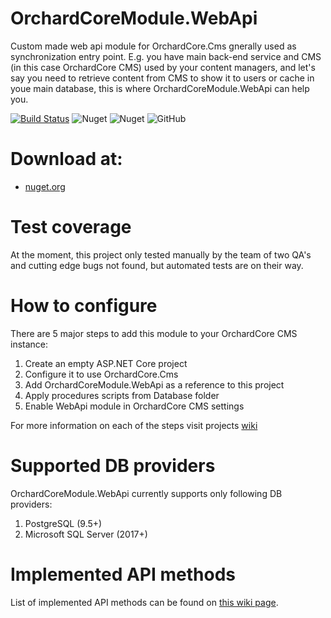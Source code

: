 # OrchardCoreModule.WebApi

Custom made web api module for OrchardCore.Cms gnerally used as synchronization entry point. E.g. you have main back-end service and CMS (in this case OrchardCore CMS) used by your content managers, and let's say you need to retrieve content from CMS to show it to users or cache in youe main database, this is where OrchardCoreModule.WebApi can help you.

[![Build Status](https://dev.azure.com/ujinjinjin/OrchardCoreModules/_apis/build/status/%5BBuild%5D%20Dev.OrchardCoreModules.WebApi?branchName=dev)](https://dev.azure.com/ujinjinjin/OrchardCoreModules/_build/latest?definitionId=11&branchName=dev) ![Nuget](https://img.shields.io/nuget/v/OrchardCoreModule.WebApi) ![Nuget](https://img.shields.io/nuget/dt/OrchardCoreModule.WebApi) ![GitHub](https://img.shields.io/github/license/ujinjinjin/OrchardCoreModule.WebApi)

# Download at:

- [nuget.org](https://www.nuget.org/packages/OrchardCoreModule.WebApi/)

# Test coverage

At the moment, this project only tested manually by the team of two QA's and cutting edge bugs not found, but automated tests are on their way.

# How to configure

There are 5 major steps to add this module to your OrchardCore CMS instance:

1. Create an empty ASP.NET Core project
2. Configure it to use OrchardCore.Cms
3. Add OrchardCoreModule.WebApi as a reference to this project
4. Apply procedures scripts from Database folder
5. Enable WebApi module in OrchardCore CMS settings

For more information on each of the steps visit projects [wiki](https://github.com/Ujinjinjin/OrchardCoreModule.WebApi/wiki/How-to-configure-OrchardCoreModule.Api)

# Supported DB providers

OrchardCoreModule.WebApi currently supports only following DB providers:

1. PostgreSQL (9.5+)
2. Microsoft SQL Server (2017+)

# Implemented API methods

List of implemented API methods can be found on [this wiki page](https://github.com/Ujinjinjin/OrchardCoreModule.WebApi/wiki/Implemented-API).
